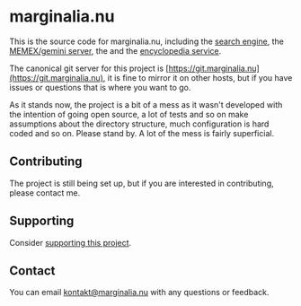 # marginalia.nu

This is the source code for marginalia.nu, including the [search engine](https://search.marginalia.nu), 
the [MEMEX/gemini server](https://memex.marginalia.nu), the and the [encyclopedia service](https://encyclopedia.marginalia.nu). 

The canonical git server for this project is [https://git.marginalia.nu](https://git.marginalia.nu),
it is fine to mirror it on other hosts, but if you have issues or questions
that is where you want to go.

As it stands now, the project is a bit of a mess as it wasn't developed 
with the intention of going open source, a lot of tests and so on make
assumptions about the directory structure, much configuration is hard coded
and so on. Please stand by. A lot of the mess is fairly superficial.

## Contributing

The project is still being set up, but if you are interested in contributing, please contact me. 

## Supporting

Consider [supporting this project](https://memex.marginalia.nu/projects/edge/supporting.gmi).

## Contact

You can email <kontakt@marginalia.nu> with any questions or feedback.